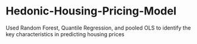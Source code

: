 # Hedonic-Housing-Pricing-Model

Used Random Forest, Quantile Regression, and pooled OLS to identify the key characteristics in predicting housing prices  

